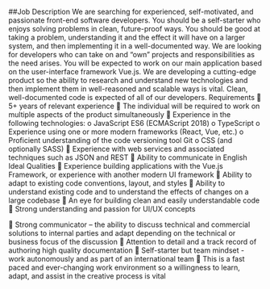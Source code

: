 ##Job Description
We are searching for experienced, self-motivated, and passionate front-end software developers. You
should be a self-starter who enjoys solving problems in clean, future-proof ways. You should be good at
taking a problem, understanding it and the effect it will have on a larger system, and then implementing it
in a well-documented way.
We are looking for developers who can take on and “own” projects and responsibilities as the need
arises.
You will be expected to work on our main application based on the user-interface framework Vue.js.
We are developing a cutting-edge product so the ability to research and understand new technologies
and then implement them in well-reasoned and scalable ways is vital.
Clean, well-documented code is expected of all of our developers.
Requirements
 5+ years of relevant experience
 The individual will be required to work on multiple aspects of the product simultaneously
 Experience in the following technologies:
o JavaScript ES6 (ECMAScript 2018)
o TypeScript
o Experience using one or more modern frameworks (React, Vue, etc.)
o Proficient understanding of the code versioning tool Git
o CSS (and optionally SASS)
 Experience with web services and associated techniques such as JSON and REST
 Ability to communicate in English
Ideal Qualities
 Experience building applications with the Vue.js Framework, or experience with another
modern UI framework
 Ability to adapt to existing code conventions, layout, and styles
 Ability to understand existing code and to understand the effects of changes on a large
codebase
 An eye for building clean and easily understandable code
 Strong understanding and passion for UI/UX concepts

 Strong communicator – the ability to discuss technical and commercial solutions to
internal parties and adapt depending on the technical or business focus of the
discussion
 Attention to detail and a track record of authoring high quality documentation
 Self-starter but team mindset - work autonomously and as part of an international team
 This is a fast paced and ever-changing work environment so a willingness to learn,
adapt, and assist in the creative process is vital